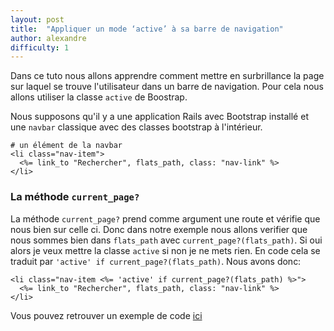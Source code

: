 ```yaml
---
layout: post
title:  "Appliquer un mode ‘active’ à sa barre de navigation"
author: alexandre
difficulty: 1
---
```


Dans ce tuto nous allons apprendre comment mettre en surbrillance la page sur laquel se trouve l'utilisateur dans un barre de navigation. Pour cela nous allons utiliser la classe `active` de Boostrap.

Nous supposons qu'il y a une application Rails avec Bootstrap installé et une `navbar` classique avec des classes bootstrap à l'intérieur.

```
# un élément de la navbar
<li class="nav-item">
  <%= link_to "Rechercher", flats_path, class: "nav-link" %>
</li>
```

### La méthode `current_page?`

La méthode `current_page?` prend comme argument une route et vérifie que nous bien sur celle ci. Donc dans notre exemple nous allons verifier que nous sommes bien dans `flats_path` avec `current_page?(flats_path)`. Si oui alors je veux mettre la classe `active` si non je ne mets rien. En code cela se traduit par `'active' if current_page?(flats_path)`. Nous avons donc:

```
<li class="nav-item <%= 'active' if current_page?(flats_path) %>">
  <%= link_to "Rechercher", flats_path, class: "nav-link" %>
</li>
```

Vous pouvez retrouver un exemple de code [ici](https://github.com/alexandrebk/airbnb-copycat/commit/9eb0f044feee4acdee35640fd7dff27171fe205a)
